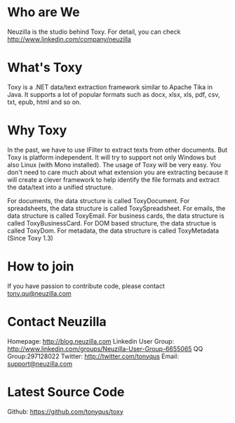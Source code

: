 Who are We
==========
Neuzilla is the studio behind Toxy. For detail, you can check http://www.linkedin.com/company/neuzilla 

What's Toxy
============
Toxy is a .NET data/text extraction framework similar to Apache Tika in Java. It supports a lot of popular formats such as docx, xlsx, xls, pdf, csv, txt, epub, html and so on.

Why Toxy
============
In the past, we have to use IFilter to extract texts from other documents. But Toxy is platform independent. It will try to support not only Windows but also Linux (with Mono installed). The usage of Toxy will be very easy. You don't need to care much about what extension you are extracting because it will create a clever framework to help identify the file formats and extract the data/text into a unified structure. 

For documents, the data structure is called ToxyDocument.
For spreadsheets, the data structure is called ToxySpreadsheet.
For emails, the data structure is called ToxyEmail.
For business cards, the data structure is called ToxyBusinessCard.
For DOM based structure, the data structue is called ToxyDom.
For metadata, the data structure is called ToxyMetadata (Since Toxy 1.3)

How to join
============
If you have passion to contribute code, please contact tony.qu@neuzilla.com

Contact Neuzilla
============
Homepage: http://blog.neuzilla.com
Linkedin User Group: http://www.linkedin.com/groups/Neuzilla-User-Group-6655065 
QQ Group:297128022
Twitter: http://twitter.com/tonyqus
Email: support@neuzilla.com

Latest Source Code
====================
Github: https://github.com/tonyqus/toxy
